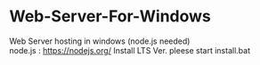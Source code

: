 # Web-Server-For-Windows
Web Server hosting in windows (node.js needed)<br>
node.js : https://nodejs.org/ Install LTS Ver.
pleese start install.bat
